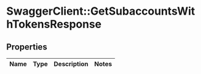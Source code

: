 # SwaggerClient::GetSubaccountsWithTokensResponse

## Properties
Name | Type | Description | Notes
------------ | ------------- | ------------- | -------------


